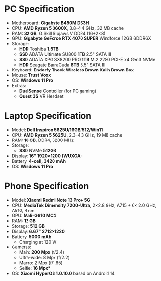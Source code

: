 # PC Specification

- Motherboard: **Gigabyte B450M DS3H**
- CPU: **AMD Ryzen 5 3600X**, 3.8–4.4 GHz, 32 MB cache
- RAM: **32 GB**, G.Skill Ripjaws V DDR4 (16+2×8)
- GPU: **Gigabyte GeForce RTX 4070 SUPER** Windforce 12GB GDDR6X
- Storage:
  - **HDD** Toshiba **1.5TB**
  - **SSD** ADATA Ultimate SU800 **1TB** 2.5" SATA III
  - **SSD** ADATA XPG SX8200 PRO **1TB** M.2 2280 PCI-E x4 Gen3 NVMe
  - **HDD** Seagate BarraCuda **8TB** 3.5" SATA III
- Keyboard: **Endorfy Thock Wireless Brown Kailh Brown Box**
- Mouse: **Trust Voxx**
- OS: **Windows 11 Pro**
- Extras:
  - **DualSense** Controller (for PC gaming)
  - **Quest 3S** VR Headset

# Laptop Specification

- Model: **Dell Inspiron 5625U/16GB/512/Win11**
- CPU: **AMD Ryzen 5 5625U**, 2.3–4.3 GHz, 19 MB cache
- RAM: **16 GB**, DDR4, 3200 MHz
- Storage:
  - **SSD** NVMe **512GB**
- Display: **16" 1920×1200 (WUXGA)**
- Battery: **4-cell, 3420 mAh**
- OS: **Windows 11 Pro**

# Phone Specification

- Model: **Xiaomi Redmi Note 13 Pro+ 5G**
- CPU: **MediaTek Dimensity 7200-Ultra**, 2×2.8 GHz, A715 + 6× 2.0 GHz, A510, 4 nm
- GPU: **Mali-G610 MC4**
- RAM: **12 GB**
- Storage: **512 GB**
- Display: **6.67" 2712×1220**
- Battery: **5000 mAh**
  - Charging at 120 W
- Cameras:
  - Main: **200 Mpx** (f/2.4)
  - Ultra-wide: 8 Mpx (f/2.2)
  - Macro: 2 Mpx (f/1.65)
  - Selfie: **16 Mpx\***
- OS: **Xiaomi HyperOS 1.0.10.0** based on Android 14
